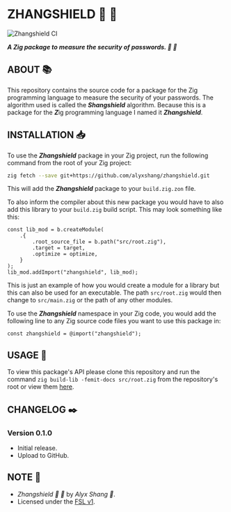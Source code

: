 # ZHANGSHIELD :dragon: :lizard:

![Zhangshield CI](https://github.com/alyxshang/zhangshield/actions/workflows/zig.yml/badge.svg)

***A Zig package to measure the security of passwords. :dragon: :lizard:***

## ABOUT :books:

This repository contains the source code for a package for the Zig
programming language to measure the security of your passwords. The
algorithm used is called the ***Shangshield*** algorithm. Because this
is a package for the ***Z***ig programming language I named it
***Zhangshield***.

## INSTALLATION :inbox_tray:

To use the ***Zhangshield*** package in your Zig project, run the following command
from the root of your Zig project:

```bash
zig fetch --save git+https://github.com/alyxshang/zhangshield.git
``` 

This will add the ***Zhangshield*** package to your `build.zig.zon` file.

To also inform the compiler about this new package you would have to also add this library to your `build.zig` build script. This may look something like this:

```Zig
const lib_mod = b.createModule(
    .{
        .root_source_file = b.path("src/root.zig"),
        .target = target,
        .optimize = optimize,
    }
);
lib_mod.addImport("zhangshield", lib_mod);
```

This is just an example of how you would create a module for a library
but this can also be used for an executable. The path `src/root.zig`
would then change to `src/main.zig` or the path of any other modules.

To use the ***Zhangshield*** namespace in your Zig code, you would add
the following line to any Zig source code files you want to use this
package in:

```Zig
const zhangshield = @import("zhangshield");
```

## USAGE :hammer:

To view this package's API please clone this repository and run the command `zig build-lib -femit-docs src/root.zig` from the repository's root or view them [here](https://alyxshang.github.io/zhangshield).

## CHANGELOG :black_nib:

### Version 0.1.0

- Initial release.
- Upload to GitHub.

## NOTE :scroll:

- *Zhangshield :dragon: :lizard:* by *Alyx Shang :black_heart:*.
- Licensed under the [FSL v1](https://github.com/alyxshang/fair-software-license).
